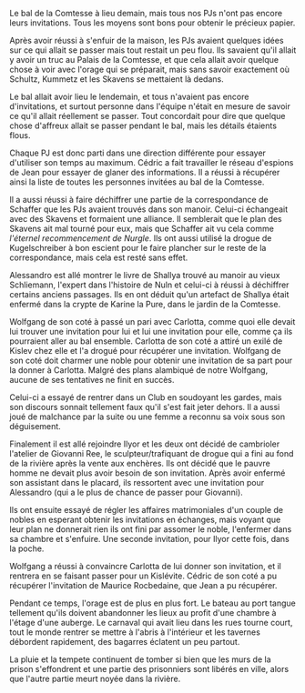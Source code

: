 Le bal de la Comtesse à lieu demain, mais tous nos PJs n'ont pas encore leurs
invitations. Tous les moyens sont bons pour obtenir le précieux papier.

Après avoir réussi à s'enfuir de la maison, les PJs avaient quelques idées sur
ce qui allait se passer mais tout restait un peu flou. Ils savaient qu'il
allait y avoir un truc au Palais de la Comtesse, et que cela allait avoir
quelque chose à voir avec l'orage qui se préparait, mais sans savoir exactement
où Schultz, Kummetz et les Skavens se mettaient là dedans.

Le bal allait avoir lieu le lendemain, et tous n'avaient pas encore
d'invitations, et surtout personne dans l'équipe n'était en mesure de savoir ce
qu'il allait réellement se passer. Tout concordait pour dire que quelque chose
d'affreux allait se passer pendant le bal, mais les détails étaients flous.

Chaque PJ est donc parti dans une direction différente pour essayer d'utiliser
son temps au maximum. Cédric a fait travailler le réseau d'espions de Jean pour
essayer de glaner des informations. Il a réussi à récupérer ainsi la liste de
toutes les personnes invitées au bal de la Comtesse.

Il a aussi réussi à faire déchiffrer une partie de la correspondance de Schaffer
que les PJs avaient trouvés dans son manoir. Celui-ci échangeait avec des
Skavens et formaient une alliance. Il semblerait que le plan des Skavens ait mal
tourné pour eux, mais que Schaffer ait vu cela comme _l'éternel recommencement
de Nurgle_. Ils ont aussi utilisé la drogue de Kugelschreiber à bon escient pour
le faire plancher sur le reste de la correspondance, mais cela est resté sans
effet.

Alessandro est allé montrer le livre de Shallya trouvé au manoir au vieux
Schliemann, l'expert dans l'histoire de Nuln et celui-ci à réussi à déchiffrer
certains anciens passages. Ils en ont déduit qu'un artefact de Shallya était
enfermé dans la crypte de Karine la Pure, dans le jardin de la Comtesse.

Wolfgang de son coté à passé un pari avec Carlotta, comme quoi elle devait lui
trouver une invitation pour lui et lui une invitation pour elle, comme ça ils
pourraient aller au bal ensemble. Carlotta de son coté a attiré un exilé de
Kislev chez elle et l'a drogué pour récupérer une invitation. Wolfgang de son
coté doit charmer une noble pour obtenir une invitation de sa part pour la
donner à Carlotta. Malgré des plans alambiqué de notre Wolfgang, aucune de ses
tentatives ne finit en succès.

Celui-ci a essayé de rentrer dans un Club en soudoyant les gardes, mais son
discours sonnait tellement faux qu'il s'est fait jeter dehors. Il a aussi joué
de malchance par la suite ou une femme a reconnu sa voix sous son déguisement.

Finalement il est allé rejoindre Ilyor et les deux ont décidé de cambrioler
l'atelier de Giovanni Ree, le sculpteur/trafiquant de drogue qui a fini au fond
de la rivière après la vente aux enchères. Ils ont décidé que le pauvre homme ne
devait plus avoir besoin de son invitation. Après avoir enfermé son assistant
dans le placard, ils ressortent avec une invitation pour Alessandro (qui a le
plus de chance de passer pour Giovanni).

Ils ont ensuite essayé de régler les affaires matrimoniales d'un couple de
nobles en esperant obtenir les invitations en échanges, mais voyant que leur
plan ne donnerait rien ils ont fini par assomer le noble, l'enfermer dans sa
chambre et s'enfuire. Une seconde invitation, pour Ilyor cette fois, dans la
poche.

Wolfgang a réussi à convaincre Carlotta de lui donner son invitation, et il
rentrera en se faisant passer pour un Kislévite. Cédric de son coté a pu
récupérer l'invitation de Maurice Rocbedaine, que Jean a pu récupérer.

Pendant ce temps, l'orage est de plus en plus fort. Le bateau au port tangue
tellement qu'ils doivent abandonner les lieux au profit d'une chambre à l'étage
d'une auberge. Le carnaval qui avait lieu dans les rues tourne court, tout le
monde rentrer se mettre à l'abris à l'intérieur et les tavernes débordent
rapidement, des bagarres éclatent un peu partout.

La pluie et la tempete continuent de tomber si bien que les murs de la prison
s'effondrent et une partie des prisonniers sont libérés en ville, alors que
l'autre partie meurt noyée dans la rivière.
